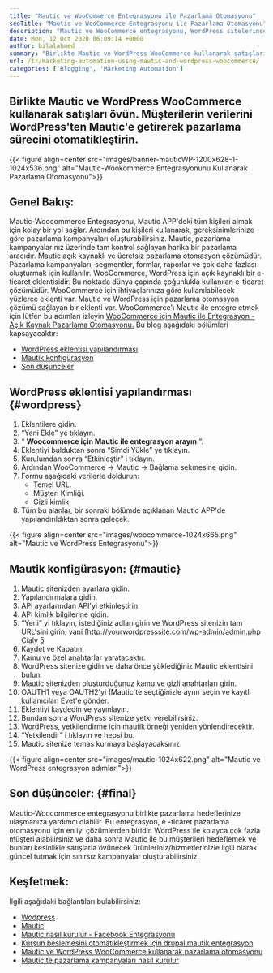 ```yaml
---
title: "Mautic ve WooCommerce Entegrasyonu ile Pazarlama Otomasyonu" 
seoTitle: "Mautic ve WooCommerce Entegrasyonu ile Pazarlama Otomasyonu" 
description: "Mautic ve WooCommerce entegrasyonu, WordPress sitelerinden Mautic'e iletişim bilgilerinin gönderilmesine izin verir. Bu, ürünlerin Mautic uygulaması aracılığıyla pazarlanmasına yardımcı olur." 
date: Mon, 12 Oct 2020 06:09:14 +0000
author: bilalahmed
summary: "Birlikte Mautic ve WordPress WooCommerce kullanarak satışları övün. Müşterilerin verilerini WordPress'ten Mautic'e getirerek pazarlama sürecini otomatikleştirin." 
url: /tr/marketing-automation-using-mautic-and-wordpress-woocommerce/
categories: ['Blogging', 'Marketing Automation']
---
```


## Birlikte Mautic ve WordPress WooCommerce kullanarak satışları övün. Müşterilerin verilerini WordPress'ten Mautic'e getirerek pazarlama sürecini otomatikleştirin.

{{< figure align=center src="images/banner-mauticWP-1200x628-1-1024x536.png" alt="Mautic-Wookommerce Entegrasyonunu Kullanarak Pazarlama Otomasyonu">}}


## Genel Bakış:
Mautic-Woocommerce Entegrasyonu, Mautic APP'deki tüm kişileri almak için kolay bir yol sağlar. Ardından bu kişileri kullanarak, gereksinimlerinize göre pazarlama kampanyaları oluşturabilirsiniz. Mautic, pazarlama kampanyalarınız üzerinde tam kontrol sağlayan harika bir pazarlama aracıdır.
Mautic açık kaynaklı ve ücretsiz pazarlama otomasyon çözümüdür. Pazarlama kampanyaları, segmentler, formlar, raporlar ve çok daha fazlası oluşturmak için kullanılır.
WooCommerce, WordPress için açık kaynaklı bir e-ticaret eklentisidir. Bu noktada dünya çapında çoğunlukla kullanılan e-ticaret çözümüdür. WooCommerce için ihtiyaçlarınıza göre kullanılabilecek yüzlerce eklenti var.
Mautic ve WordPress için pazarlama otomasyon çözümü sağlayan bir eklenti var. WooCommerce'ı Mautic ile entegre etmek için lütfen bu adımları izleyin [WooCommerce için Mautic ile Entegrasyon - Açık Kaynak Pazarlama Otomasyonu.][1]
Bu blog aşağıdaki bölümleri kapsayacaktır:
  * [WordPress eklentisi yapılandırması][2]
  * [Mautik konfigürasyon][3]
  * [Son düşünceler][4]

## WordPress eklentisi yapılandırması {#wordpress}

  1. Eklentilere gidin.
  2. “Yeni Ekle” ye tıklayın.
  3. “  **Woocommerce için Mautic ile entegrasyon arayın**  ”.
  4. Eklentiyi bulduktan sonra “Şimdi Yükle” ye tıklayın.
  5. Kurulumdan sonra “Etkinleştir” i tıklayın.
  6. Ardından WooCommerce -> Mautic -> Bağlama sekmesine gidin.
  7. Formu aşağıdaki verilerle doldurun:
      * Temel URL.
      * Müşteri Kimliği.
      * Gizli kimlik.
  8. Tüm bu alanlar, bir sonraki bölümde açıklanan Mautic APP'de yapılandırıldıktan sonra gelecek.

{{< figure align=center src="images/woocommerce-1024x665.png" alt="Mautic ve WordPress Entegrasyonu">}}


## Mautik konfigürasyon: {#mautic}

  1. Mautic sitenizden ayarlara gidin.
  2. Yapılandırmalara gidin.
  3. API ayarlarından API'yi etkinleştirin.
  4. API kimlik bilgilerine gidin.
  5. “Yeni” yi tıklayın, istediğiniz adları girin ve WordPress sitenizin tam URL'sini girin, yani [http://yourwordpresssite.com/wp-admin/admin.php Cialy [5]
  6. Kaydet ve Kapatın.
  7. Kamu ve özel anahtarlar yaratacaktır.
  8. WordPress sitenize gidin ve daha önce yüklediğiniz Mautic eklentisini bulun.
  9. Mautic sitenizden oluşturduğunuz kamu ve gizli anahtarları girin.
 10. OAUTH1 veya OAUTH2'yi (Mautic'te seçtiğinizle aynı) seçin ve kayıtlı kullanıcıları Evet'e gönder.
 11. Eklentiyi kaydedin ve yayınlayın.
 12. Bundan sonra WordPress sitenize yetki verebilirsiniz.
 13. WordPress, yetkilendirme için mautik örneği yeniden yönlendirecektir.
 14. “Yetkilendir” i tıklayın ve hepsi bu.
 15. Mautic sitenize temas kurmaya başlayacaksınız.

{{< figure align=center src="images/mautic-1024x622.png" alt="Mautic ve WordPress entegrasyon adımları">}}


## Son düşünceler: {#final}

Mautic-Woocommerce entegrasyonu birlikte pazarlama hedeflerinize ulaşmanıza yardımcı olabilir. Bu entegrasyon, e -ticaret pazarlama otomasyonu için en iyi çözümlerden biridir. WordPress ile kolayca çok fazla müşteri alabilirsiniz ve daha sonra Mautic ile bu müşterileri hedeflemek ve bunları kesinlikle satışlarla övünecek ürünleriniz/hizmetlerinizle ilgili olarak güncel tutmak için sınırsız kampanyalar oluşturabilirsiniz.

## Keşfetmek:
İlgili aşağıdaki bağlantıları bulabilirsiniz:
  * [Wodpress][6]
  * [Mautic][7]
  * [Mautic nasıl kurulur - Facebook Entegrasyonu][8]
  * [Kurşun beslemesini otomatikleştirmek için drupal mautik entegrasyon][9]
  * [Mautic ve WordPress WooCommerce kullanarak pazarlama otomasyonu][10]
  * [Mautic'te pazarlama kampanyaları nasıl kurulur][11]



[1]: https://href.li/?https://wordpress.org/plugins/enhanced-woocommerce-mautic-integration/
[2]: #wordpress
[3]: #mautic
[4]: #final
[5]: https://href.li/?http://yourWordpressSite.com/wp-admin/admin.php
[6]: https://products.containerize.com/blogging/wordpress
[7]: https://products.containerize.com/marketing-automation/mautic
[8]: https://blog.containerize.com/marketing-automation/how-to-setup-mautic-facebook-integration/
[9]: https://blog.containerize.com/content-management/drupal-tutorial-automate-lead-growth-with-drupal-mautic/
[10]: https://blog.containerize.com/blogging/tr/marketing-automation-using-mautic-and-wordpress-woocommerce/
[11]: https://blog.containerize.com/marketing-automation/how-to-setup-marketing-campaigns-using-mautic-campaign-builder/
